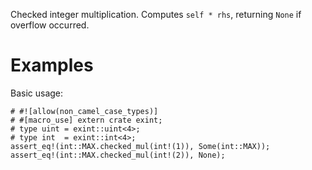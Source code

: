 Checked integer multiplication. Computes `self * rhs`,
returning `None` if overflow occurred.

# Examples

Basic usage:

```
# #![allow(non_camel_case_types)]
# #[macro_use] extern crate exint;
# type uint = exint::uint<4>;
# type int  = exint::int<4>;
assert_eq!(int::MAX.checked_mul(int!(1)), Some(int::MAX));
assert_eq!(int::MAX.checked_mul(int!(2)), None);
```
